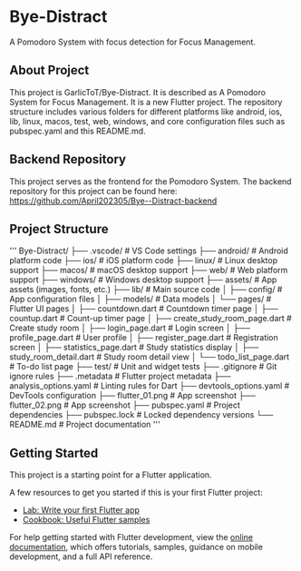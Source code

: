
# Bye-Distract

A Pomodoro System with focus detection for Focus Management.


## About Project 
This project is GarlicToT/Bye-Distract. It is described as A Pomodoro System for Focus Management. It is a new Flutter project. The repository structure includes various folders for different platforms like android, ios, lib, linux, macos, test, web, windows, and core configuration files such as pubspec.yaml and this README.md.
## Backend Repository
This project serves as the frontend for the Pomodoro System. The backend repository for this project can be found here: https://github.com/April202305/Bye--Distract-backend 
## Project Structure
'''
Bye-Distract/
├── .vscode/                     # VS Code settings
├── android/                     # Android platform code
├── ios/                         # iOS platform code
├── linux/                       # Linux desktop support
├── macos/                       # macOS desktop support
├── web/                         # Web platform support
├── windows/                     # Windows desktop support
├── assets/                      # App assets (images, fonts, etc.)
├── lib/                         # Main source code
│   ├── config/                  # App configuration files
│   ├── models/                  # Data models
│   └── pages/                   # Flutter UI pages
│       ├── countdown.dart               # Countdown timer page
│       ├── countup.dart                 # Count-up timer page
│       ├── create\_study\_room\_page.dart # Create study room
│       ├── login\_page.dart              # Login screen
│       ├── profile\_page.dart            # User profile
│       ├── register\_page.dart           # Registration screen
│       ├── statistics\_page.dart         # Study statistics display
│       ├── study\_room\_detail.dart       # Study room detail view
│       └── todo\_list\_page.dart          # To-do list page
├── test/                        # Unit and widget tests
├── .gitignore                   # Git ignore rules
├── .metadata                    # Flutter project metadata
├── analysis\_options.yaml        # Linting rules for Dart
├── devtools\_options.yaml        # DevTools configuration
├── flutter\_01.png               # App screenshot
├── flutter\_02.png               # App screenshot
├── pubspec.yaml                 # Project dependencies
├── pubspec.lock                 # Locked dependency versions
└── README.md                    # Project documentation
'''

## Getting Started

This project is a starting point for a Flutter application.

A few resources to get you started if this is your first Flutter project:

- [Lab: Write your first Flutter app](https://docs.flutter.dev/get-started/codelab)
- [Cookbook: Useful Flutter samples](https://docs.flutter.dev/cookbook)

For help getting started with Flutter development, view the
[online documentation](https://docs.flutter.dev/), which offers tutorials,
samples, guidance on mobile development, and a full API reference.
